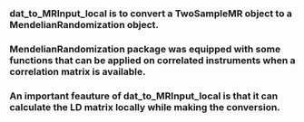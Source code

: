 ### dat_to_MRInput_local is to convert a TwoSampleMR object to a MendelianRandomization object.
### MendelianRandomization package was equipped with some functions that can be applied on correlated instruments when a correlation matrix is available.
### An important feauture of dat_to_MRInput_local is that it can calculate the LD matrix locally while making the conversion.
